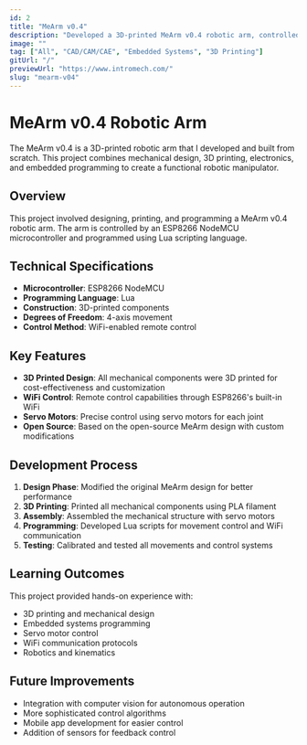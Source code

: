 ```yaml
---
id: 2
title: "MeArm v0.4"
description: "Developed a 3D-printed MeArm v0.4 robotic arm, controlled by an ESP8622 NodeMCU and programmed in Lua."
image: ""
tag: ["All", "CAD/CAM/CAE", "Embedded Systems", "3D Printing"]
gitUrl: "/"
previewUrl: "https://www.intromech.com/"
slug: "mearm-v04"
---
```


# MeArm v0.4 Robotic Arm

The MeArm v0.4 is a 3D-printed robotic arm that I developed and built from scratch. This project combines mechanical design, 3D printing, electronics, and embedded programming to create a functional robotic manipulator.

## Overview

This project involved designing, printing, and programming a MeArm v0.4 robotic arm. The arm is controlled by an ESP8266 NodeMCU microcontroller and programmed using Lua scripting language.

## Technical Specifications

- **Microcontroller**: ESP8266 NodeMCU
- **Programming Language**: Lua
- **Construction**: 3D-printed components
- **Degrees of Freedom**: 4-axis movement
- **Control Method**: WiFi-enabled remote control

## Key Features

- **3D Printed Design**: All mechanical components were 3D printed for cost-effectiveness and customization
- **WiFi Control**: Remote control capabilities through ESP8266's built-in WiFi
- **Servo Motors**: Precise control using servo motors for each joint
- **Open Source**: Based on the open-source MeArm design with custom modifications

## Development Process

1. **Design Phase**: Modified the original MeArm design for better performance
2. **3D Printing**: Printed all mechanical components using PLA filament
3. **Assembly**: Assembled the mechanical structure with servo motors
4. **Programming**: Developed Lua scripts for movement control and WiFi communication
5. **Testing**: Calibrated and tested all movements and control systems

## Learning Outcomes

This project provided hands-on experience with:
- 3D printing and mechanical design
- Embedded systems programming
- Servo motor control
- WiFi communication protocols
- Robotics and kinematics

## Future Improvements

- Integration with computer vision for autonomous operation
- More sophisticated control algorithms
- Mobile app development for easier control
- Addition of sensors for feedback control